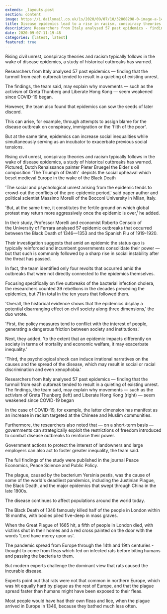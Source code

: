 ```yaml
---
extends: _layouts.post
section: content
image: https://i.dailymail.co.uk/1s/2020/09/07/10/32868298-0-image-a-14_1599471550301.jpg 
title: Disease epidemics lead to a rise in racism, conspiracy theories and civil unrest 
description: Researchers from Italy analysed 57 past epidemics - finding that the turmoil from each outbreak tended to result in a quieting of existing unrest. 
date: 2020-09-07-11-19-48 
categories: [latest, latest] 
featured: true 
--- 
```

Rising civil unrest, conspiracy theories and racism typically follows in the wake of disease epidemics, a study of historical outbreaks has warned. 

Researchers from Italy analysed 57 past epidemics — finding that the turmoil from each outbreak tended to result in a quieting of existing unrest.

The findings, the team said, may explain why movements — such as the activism of Greta Thunberg and Liberate Hong Kong — seem weakened since COVID-19 began.

However, the team also found that epidemics can sow the seeds of later discord.

This can arise, for example, through attempts to assign blame for the disease outbreak on conspiracy, immigration or the 'filth of the poor'.

But at the same time, epidemics can increase social inequalities while simultaneously serving as an incubator to exacerbate previous social tensions. 

Rising civil unrest, conspiracy theories and racism typically follows in the wake of disease epidemics, a study of historical outbreaks has warned. Pictured, Dutch Renaissance painter Pieter Bruegel the Elder's oil composition 'The Triumph of Death'  depicts the social upheaval which beset medieval Europe in the wake of the Black Death

'The social and psychological unrest arising from the epidemic tends to crowd-out the conflicts of the pre-epidemic period,' said paper author and political scientist Massimo Morelli of the Bocconi University in Milan, Italy.

'But, at the same time, it constitutes the fertile ground on which global protest may return more aggressively once the epidemic is over,' he added.

In their study, Professor Morelli and economist Roberto Censolo of the University of Ferrara analysed 57 epidemic outbreaks that occurred between the Black Death of 1346—1353 and the Spanish Flu of 1919-1920.

Their investigation suggests that amid an epidemic the status quo is typically reinforced and incumbent governments consolidate their power — but that such is commonly followed by a sharp rise in social instability after the threat has passed.

In fact, the team identified only four revolts that occurred amid the outbreaks that were not directly connected to the epidemics themselves.

Focusing specifically on five outbreaks of the bacterial infection cholera, the researchers counted 39 rebellions in the decades preceding the epidemics, but 71 in total in the ten years that followed them.

'Overall, the historical evidence shows that the epidemics display a potential disarranging effect on civil society along three dimensions,' the duo wrote.

'First, the policy measures tend to conflict with the interest of people, generating a dangerous friction between society and institutions.'

Next, they added, 'to the extent that an epidemic impacts differently on society in terms of mortality and economic welfare, it may exacerbate inequality.'

'Third, the psychological shock can induce irrational narratives on the causes and the spread of the disease, which may result in social or racial discrimination and even xenophobia.' 

Researchers from Italy analysed 57 past epidemics — finding that the turmoil from each outbreak tended to result in a quieting of existing unrest. The findings, the team said, may explain why movements — such as the activism of Greta Thunberg (left) and Liberate Hong Kong (right) — seem weakened since COVID-19 began

In the case of COVID-19, for example, the latter dimension has manifest as an increase in racism targeted at the Chinese and Muslim communities. 

Furthermore, the researchers also noted that — on a short-term basis — governments can strategically exploit the restrictions of freedom introduced to combat disease outbreaks to reinforce their power.

Government actions to protect the interest of landowners and large employers can also act to foster greater inequality, the team said.

The full findings of the study were published in the journal Peace Economics, Peace Science and Public Policy.

The plague, caused by the bacterium Yersinia pestis, was the cause of some of the world's deadliest pandemics, including the Justinian Plague, the Black Death, and the major epidemics that swept through China in the late 1800s. 

The disease continues to affect populations around the world today. 

The Black Death of 1348 famously killed half of the people in London within 18 months, with bodies piled five-deep in mass graves.

When the Great Plague of 1665 hit, a fifth of people in London died, with victims shut in their homes and a red cross painted on the door with the words 'Lord have mercy upon us'.

The pandemic spread from Europe through the 14th and 19th centuries - thought to come from fleas which fed on infected rats before biting humans and passing the bacteria to them.

But modern experts challenge the dominant view that rats caused the incurable disease.

Experts point out that rats were not that common in northern Europe, which was hit equally hard by plague as the rest of Europe, and that the plague spread faster than humans might have been exposed to their fleas. 

Most people would have had their own fleas and lice, when the plague arrived in Europe in 1346, because they bathed much less often. 

